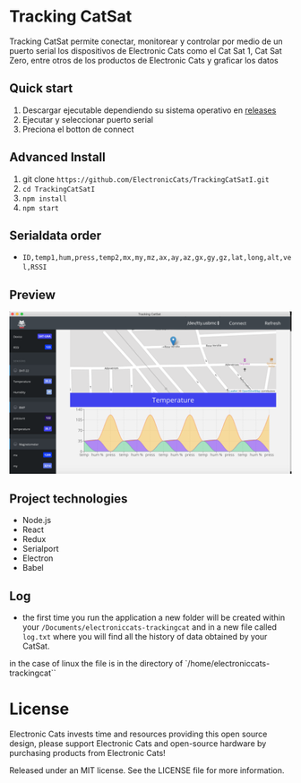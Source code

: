 # Tracking CatSat

Tracking CatSat permite conectar, monitorear y controlar por medio de un puerto serial los dispositivos de Electronic Cats como el Cat Sat 1, Cat Sat Zero, entre otros de los productos de Electronic Cats y graficar los datos

## Quick start

1. Descargar ejecutable dependiendo su sistema operativo en [releases](https://github.com/ElectronicCats/TrackingCatSatI/releases/tag/2.0.0)
2. Ejecutar y seleccionar puerto serial
3. Preciona el botton de connect

## Advanced Install

1. git clone `https://github.com/ElectronicCats/TrackingCatSatI.git`
2. `cd TrackingCatSatI`
3. `npm install`
4. `npm start`

## Serialdata order

- `ID,temp1,hum,press,temp2,mx,my,mz,ax,ay,az,gx,gy,gz,lat,long,alt,vel,RSSI`

## Preview

![Preview](/doc/Captura.png)

## Project technologies

- Node.js
- React
- Redux
- Serialport
- Electron
- Babel

## Log

- the first time you run the application a new folder will be created within your `/Documents/electroniccats-trackingcat` and in a new file called `log.txt` where you will find all the history of data obtained by your CatSat.

in the case of linux the file is in the directory of `/home/electroniccats-trackingcat``

# License

Electronic Cats invests time and resources providing this open source design, please support Electronic Cats and open-source hardware by purchasing products from Electronic Cats!

Released under an MIT license. See the LICENSE file for more information.

